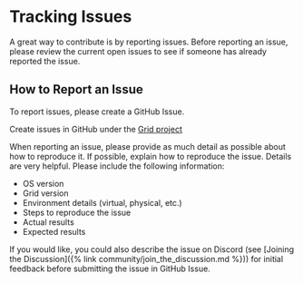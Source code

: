 # Tracking Issues

<!--
  Copyright (c) 2018-2024, Bitwise IO, Inc.
  Copyright (c) 2015-2017, Intel Corporation.
  Licensed under Creative Commons Attribution 4.0 International License
  https://creativecommons.org/licenses/by/4.0/
-->

A great way to contribute is by reporting issues. Before reporting an issue,
please review the current open issues to see if someone has already reported
the issue.

## How to Report an Issue

To report issues, please create a GitHub Issue.

Create issues in GitHub under the [Grid
project](https://github.com/splintercommunity/grid/issues)

When reporting an issue, please provide as much detail as possible about how to
reproduce it. If possible, explain how to reproduce the issue.  Details are
very helpful. Please include the following information:

* OS version
* Grid version
* Environment details (virtual, physical, etc.)
* Steps to reproduce the issue
* Actual results
* Expected results

If you would like, you could also describe the issue on Discord (see
[Joining the Discussion]({% link community/join_the_discussion.md %}))
for initial feedback before submitting the issue in GitHub Issue.
